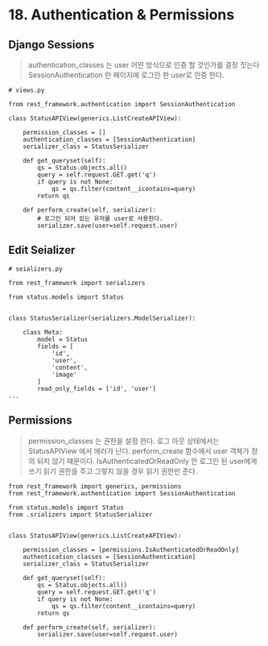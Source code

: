 # 18. Authentication & Permissions

## Django Sessions

> authentication_classes 는 user 어떤 방식으로 인증 할 것인가를 결정 짓는다
> SessionAuthentication 란 페이지에 로그인 한 user로 인증 한다.

```python+theme:dark+lineNumbers:true
# views.py

from rest_framework.authentication import SessionAuthentication

class StatusAPIView(generics.ListCreateAPIView):

    permission_classes = []
    authentication_classes = [SessionAuthentication]
    serializer_class = StatusSerializer

    def get_queryset(self):
        qs = Status.objects.all()
        query = self.request.GET.get('q')
        if query is not None:
            qs = qs.filter(content__icontains=query)
        return qs

    def perform_create(self, serializer):
        # 로그인 되어 있는 유저를 user로 사용한다.
        serializer.save(user=self.request.user)
```

## Edit Seializer

```python+theme:dark+lineNumbers:true
# seializers.py

from rest_framework import serializers

from status.models import Status


class StatusSerializer(serializers.ModelSerializer):

    class Meta:
        model = Status
        fields = [
            'id',
            'user',
            'content',
            'image'
        ]
        read_only_fields = ['id', 'user']
...
```

## Permissions

> permission_classes 는 권한을 설정 한다. 
> 로그 아웃 상태에서는 StatusAPIView 에서 에러가 난다.
> perform_create 함수에서 user 객체가 정의 되지 않기 때문이다.
> IsAuthenticatedOrReadOnly 란 로그인 된 user에게 쓰기 읽기 권한을 주고 그렇지 않을 경우 읽기 권한만 준다.

```python+theme:dark+lineNumbers:true
from rest_framework import generics, permissions
from rest_framework.authentication import SessionAuthentication

from status.models import Status
from .srializers import StatusSerializer


class StatusAPIView(generics.ListCreateAPIView):

    permission_classes = [permissions.IsAuthenticatedOrReadOnly]
    authentication_classes = [SessionAuthentication]
    serializer_class = StatusSerializer

    def get_queryset(self):
        qs = Status.objects.all()
        query = self.request.GET.get('q')
        if query is not None:
            qs = qs.filter(content__icontains=query)
        return qs

    def perform_create(self, serializer):
        serializer.save(user=self.request.user)
```
